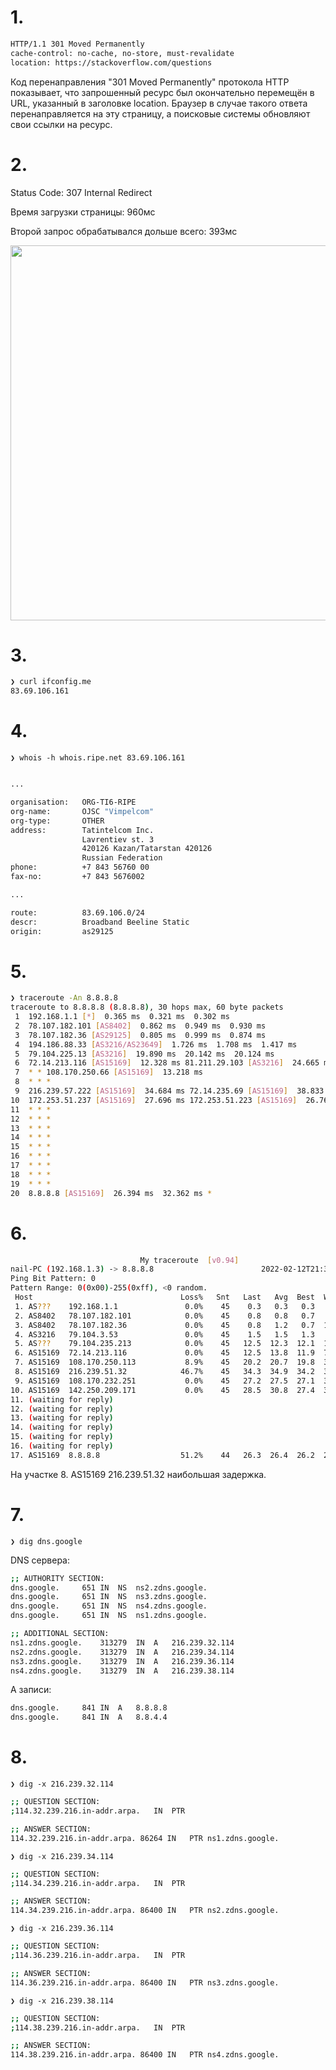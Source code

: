 # 1.

```bash
HTTP/1.1 301 Moved Permanently
cache-control: no-cache, no-store, must-revalidate
location: https://stackoverflow.com/questions
```

Код перенаправления "301 Moved Permanently" протокола HTTP показывает, что запрошенный ресурс был окончательно перемещён в URL, указанный в заголовке location. Браузер в случае такого ответа перенаправляется на эту страницу, а поисковые системы обновляют свои ссылки на ресурс.

# 2.

Status Code: 307 Internal Redirect

Время загрузки страницы: 960мс

Второй запрос обрабатывался дольше всего: 393мс


<img src="https://drive.google.com/uc?export=view&id=1kajjtsXkkhXYPuvKzX6j_1JR-KkllM3j" width="600px">

# 3.

```bash
❯ curl ifconfig.me
83.69.106.161
```

# 4.

```❯ whois -h whois.ripe.net 83.69.106.161```

```bash

...

organisation:   ORG-TI6-RIPE
org-name:       OJSC "Vimpelcom"
org-type:       OTHER
address:        Tatintelcom Inc.
                Lavrentiev st. 3
                420126 Kazan/Tatarstan 420126
                Russian Federation
phone:          +7 843 56760 00
fax-no:         +7 843 5676002

...

route:          83.69.106.0/24
descr:          Broadband Beeline Static
origin:         as29125
```

# 5.

```bash
❯ traceroute -An 8.8.8.8
traceroute to 8.8.8.8 (8.8.8.8), 30 hops max, 60 byte packets
 1  192.168.1.1 [*]  0.365 ms  0.321 ms  0.302 ms
 2  78.107.182.101 [AS8402]  0.862 ms  0.949 ms  0.930 ms
 3  78.107.182.36 [AS29125]  0.805 ms  0.999 ms  0.874 ms
 4  194.186.88.33 [AS3216/AS23649]  1.726 ms  1.708 ms  1.417 ms
 5  79.104.225.13 [AS3216]  19.890 ms  20.142 ms  20.124 ms
 6  72.14.213.116 [AS15169]  12.328 ms 81.211.29.103 [AS3216]  24.665 ms 72.14.213.116 [AS15169]  12.148 ms
 7  * * 108.170.250.66 [AS15169]  13.218 ms
 8  * * *
 9  216.239.57.222 [AS15169]  34.684 ms 72.14.235.69 [AS15169]  38.833 ms 209.85.254.6 [AS15169]  24.705 ms
10  172.253.51.237 [AS15169]  27.696 ms 172.253.51.223 [AS15169]  26.765 ms 142.250.56.215 [AS15169]  35.131 ms
11  * * *
12  * * *
13  * * *
14  * * *
15  * * *
16  * * *
17  * * *
18  * * *
19  * * *
20  8.8.8.8 [AS15169]  26.394 ms  32.362 ms *
```

# 6.

```bash
                             My traceroute  [v0.94]
nail-PC (192.168.1.3) -> 8.8.8.8                        2022-02-12T21:39:55+0300
Ping Bit Pattern: 0
Pattern Range: 0(0x00)-255(0xff), <0 random.
 Host                                 Loss%   Snt   Last   Avg  Best  Wrst StDev
 1. AS???    192.168.1.1               0.0%    45    0.3   0.3   0.3   0.4   0.0
 2. AS8402   78.107.182.101            0.0%    45    0.8   0.8   0.7   1.0   0.1
 3. AS8402   78.107.182.36             0.0%    45    0.8   1.2   0.7  16.7   2.4
 4. AS3216   79.104.3.53               0.0%    45    1.5   1.5   1.3   1.6   0.1
 5. AS???    79.104.235.213            0.0%    45   12.5  12.3  12.1  12.9   0.1
 6. AS15169  72.14.213.116             0.0%    45   12.5  13.8  11.9  76.5   9.6
 7. AS15169  108.170.250.113           8.9%    45   20.2  20.7  19.8  35.2   2.5
 8. AS15169  216.239.51.32            46.7%    45   34.3  34.9  34.2  39.0   1.2
 9. AS15169  108.170.232.251           0.0%    45   27.2  27.5  27.1  30.1   0.6
10. AS15169  142.250.209.171           0.0%    45   28.5  30.8  27.4  36.5   3.8
11. (waiting for reply)
12. (waiting for reply)
13. (waiting for reply)
14. (waiting for reply)
15. (waiting for reply)
16. (waiting for reply)
17. AS15169  8.8.8.8                  51.2%    44   26.3  26.4  26.2  26.5   0.1
```

На участке 8. AS15169  216.239.51.32  наибольшая задержка.

# 7.

```❯ dig dns.google```

DNS сервера:

```bash
;; AUTHORITY SECTION:
dns.google.		651	IN	NS	ns2.zdns.google.
dns.google.		651	IN	NS	ns3.zdns.google.
dns.google.		651	IN	NS	ns4.zdns.google.
dns.google.		651	IN	NS	ns1.zdns.google.

;; ADDITIONAL SECTION:
ns1.zdns.google.	313279	IN	A	216.239.32.114
ns2.zdns.google.	313279	IN	A	216.239.34.114
ns3.zdns.google.	313279	IN	A	216.239.36.114
ns4.zdns.google.	313279	IN	A	216.239.38.114
```

A записи:

```bash
dns.google.		841	IN	A	8.8.8.8
dns.google.		841	IN	A	8.8.4.4
```

# 8.

```❯ dig -x 216.239.32.114```

```bash
;; QUESTION SECTION:
;114.32.239.216.in-addr.arpa.	IN	PTR

;; ANSWER SECTION:
114.32.239.216.in-addr.arpa. 86264 IN	PTR	ns1.zdns.google.
```

```❯ dig -x 216.239.34.114```

```bash
;; QUESTION SECTION:
;114.34.239.216.in-addr.arpa.	IN	PTR

;; ANSWER SECTION:
114.34.239.216.in-addr.arpa. 86400 IN	PTR	ns2.zdns.google.
```

```❯ dig -x 216.239.36.114```

```bash
;; QUESTION SECTION:
;114.36.239.216.in-addr.arpa.	IN	PTR

;; ANSWER SECTION:
114.36.239.216.in-addr.arpa. 86400 IN	PTR	ns3.zdns.google.
```

```❯ dig -x 216.239.38.114```

```bash
;; QUESTION SECTION:
;114.38.239.216.in-addr.arpa.	IN	PTR

;; ANSWER SECTION:
114.38.239.216.in-addr.arpa. 86400 IN	PTR	ns4.zdns.google.
```
